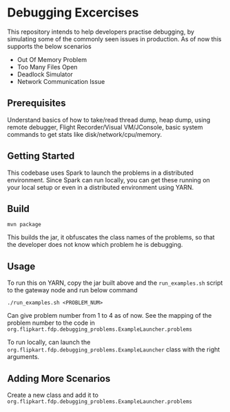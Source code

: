 # Debugging Excercises

This repository intends to help developers practise debugging, by simulating some of the commonly seen issues in production.
As of now this supports the below scenarios
* Out Of Memory Problem
* Too Many Files Open
* Deadlock Simulator
* Network Communication Issue

## Prerequisites
Understand basics of how to take/read thread dump, heap dump, using remote debugger, Flight Recorder/Visual VM/JConsole, basic system commands to get stats like disk/network/cpu/memory.

## Getting Started

This codebase uses Spark to launch the problems in a distributed environment.
Since Spark can run locally, you can get these running on your local setup or even in a distributed environment using YARN.

## Build
`mvn package`

This builds the jar, it obfuscates the class names of the problems, so that the developer does not know which problem he is debugging.

## Usage
To run this on YARN, copy the jar built above and the `run_examples.sh` script to the gateway node and run below command
```
./run_examples.sh <PROBLEM_NUM>
```
Can give problem number from 1 to 4 as of now. See the mapping of the problem number to the code in `org.flipkart.fdp.debugging_problems.ExampleLauncher.problems`

To run locally, can launch the `org.flipkart.fdp.debugging_problems.ExampleLauncher` class with the right arguments.

## Adding More Scenarios
Create a new class and add it to `org.flipkart.fdp.debugging_problems.ExampleLauncher.problems`